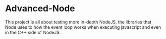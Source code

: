 # Advanced-Node

This project is all about testing more in-depth NodeJS, the libraries that Node uses to how the event loop works when executing javascript and even in the C++ side of NodeJS.
